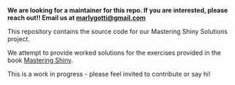 **We are looking for a maintainer for this repo. If you are
interested, please reach out!! Email us at marlygotti@gmail.com**

This repository contains the source code for our Mastering Shiny Solutions project. 

We attempt to provide worked solutions for the exercises provided in the book [Mastering Shiny](https://mastering-shiny.org/). 

This is a work in progress - please feel invited to contribute or say hi!
